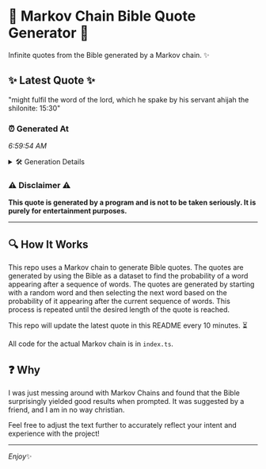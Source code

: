 # 📖 Markov Chain Bible Quote Generator 📖

Infinite quotes from the Bible generated by a Markov chain. ✨

## ✨ Latest Quote ✨
"might fulfil the word of the lord, which he spake by his servant ahijah the shilonite: 15:30"

### ⏰ Generated At
*6:59:54 AM*

<details>
    <summary>🛠️ Generation Details</summary>
    <p>
        <strong>🌱 Seed:</strong> might<br>
        <strong>🔄 Iterations:</strong> 16<br>
        <strong>📜 Context History:</strong><br>[ might ]: fulfil<br>[ might, fulfil ]: the<br>[ might, fulfil, the ]: word<br>[ might, fulfil, the, word ]: of<br>[ might, fulfil, the, word, of ]: the<br>[ might, fulfil, the, word, of, the ]: lord,<br>[ fulfil, the, word, of, the, lord, ]: which<br>[ the, word, of, the, lord,, which ]: he<br>[ word, of, the, lord,, which, he ]: spake<br>[ of, the, lord,, which, he, spake ]: by<br>[ the, lord,, which, he, spake, by ]: his<br>[ lord,, which, he, spake, by, his ]: servant<br>[ which, he, spake, by, his, servant ]: ahijah<br>[ he, spake, by, his, servant, ahijah ]: the<br>[ spake, by, his, servant, ahijah, the ]: shilonite:<br>[ by, his, servant, ahijah, the, shilonite: ]: 15:30<br>
    </p>
</details>

### ⚠️ Disclaimer ⚠️
**This quote is generated by a program and is not to be taken seriously. It is purely for entertainment purposes.**

---

## 🔍 How It Works

This repo uses a Markov chain to generate Bible quotes. The quotes are generated by using the Bible as a dataset to find the probability of a word appearing after a sequence of words. The quotes are generated by starting with a random word and then selecting the next word based on the probability of it appearing after the current sequence of words. This process is repeated until the desired length of the quote is reached.

This repo will update the latest quote in this README every 10 minutes. ⏳

All code for the actual Markov chain is in `index.ts`.

## ❓ Why

I was just messing around with Markov Chains and found that the Bible surprisingly yielded good results when prompted. 
It was suggested by a friend, and I am in no way christian.

Feel free to adjust the text further to accurately reflect your intent and experience with the project!

---

*Enjoy*✨

